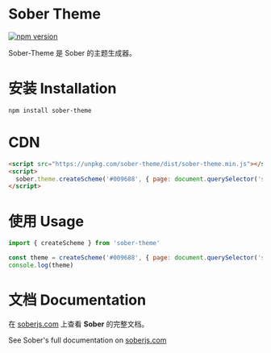 # Sober Theme

[![npm version](https://badge.fury.io/js/sober.svg)](https://badge.fury.io/js/sober)


Sober-Theme 是 Sober 的主题生成器。   

# 安装 Installation
```shell
npm install sober-theme
```

# CDN

```html
<script src="https://unpkg.com/sober-theme/dist/sober-theme.min.js"></script>
<script>
  sober.theme.createScheme('#009688', { page: document.querySelector('s-page') })
</script>
```

# 使用 Usage

```js
import { createScheme } from 'sober-theme'

const theme = createScheme('#009688', { page: document.querySelector('s-page') })
console.log(theme)
```

# 文档 Documentation

在 [soberjs.com](https://soberjs.com) 上查看 **Sober** 的完整文档。   

See Sober's full documentation on [soberjs.com](https://soberjs.com)